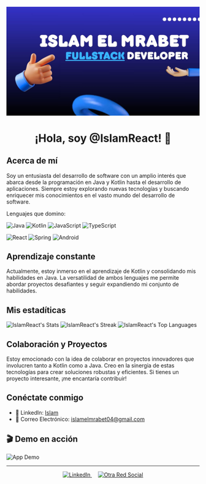 ![Mi tarjeta personal](./IslamelMrabet.jpg)
<h1 align="center">¡Hola, soy @IslamReact! 👋</h1>

## Acerca de mí
Soy un entusiasta del desarrollo de software con un amplio interés que abarca desde la programación en Java y Kotlin hasta el desarrollo de aplicaciones. Siempre estoy explorando nuevas tecnologías y buscando enriquecer mis conocimientos en el vasto mundo del desarrollo de software.

Lenguajes que domino:
<!-- Lenguajes -->
![Java](https://img.shields.io/badge/Java-ED8B00?style=for-the-badge&logo=java&logoColor=white)
![Kotlin](https://img.shields.io/badge/Kotlin-7F52FF?style=for-the-badge&logo=kotlin&logoColor=white)
![JavaScript](https://img.shields.io/badge/JavaScript-F7DF1E?style=for-the-badge&logo=javascript&logoColor=black)
![TypeScript](https://img.shields.io/badge/TypeScript-007ACC?style=for-the-badge&logo=typescript&logoColor=white)

<!-- Frameworks / Otros -->
![React](https://img.shields.io/badge/React-20232A?style=for-the-badge&logo=react&logoColor=61DAFB)
![Spring](https://img.shields.io/badge/Spring-6DB33F?style=for-the-badge&logo=spring&logoColor=white)
![Android](https://img.shields.io/badge/Android-3DDC84?style=for-the-badge&logo=android&logoColor=white)


## Aprendizaje constante
Actualmente, estoy inmerso en el aprendizaje de Kotlin y consolidando mis habilidades en Java. La versatilidad de ambos lenguajes me permite abordar proyectos desafiantes y seguir expandiendo mi conjunto de habilidades.

## Mis estadíticas
![IslamReact's Stats](https://github-readme-stats.vercel.app/api?username=IslamReact&theme=tokyonight&show_icons=true&hide_border=true&count_private=true)
![IslamReact's Streak](https://github-readme-streak-stats.herokuapp.com/?user=IslamReact&theme=tokyonight&hide_border=true)
![IslamReact's Top Languages](https://github-readme-stats.vercel.app/api/top-langs/?username=IslamReact&theme=tokyonight&show_icons=true&hide_border=true&layout=compact)

## Colaboración y Proyectos
Estoy emocionado con la idea de colaborar en proyectos innovadores que involucren tanto a Kotlin como a Java. Creo en la sinergia de estas tecnologías para crear soluciones robustas y eficientes. Si tienes un proyecto interesante, ¡me encantaría contribuir!

## Conéctate conmigo
- 💼 LinkedIn: [Islam](https://www.linkedin.com/in/islam-el-mrabet-larhzaoui-b0441629a/)
- 📧 Correo Electrónico: islamelmrabet04@gmail.com

## 🎬 Demo en acción

![App Demo](https://media.giphy.com/media/qgQUggAC3Pfv687qPC/giphy.gif)

---

<p align="center">
  <a href="https://www.linkedin.com/in/islam-el-mrabet-larhzaoui-b0441629a/" target="_blank">
    <img src="https://upload.wikimedia.org/wikipedia/commons/thumb/8/81/LinkedIn_icon.svg/2048px-LinkedIn_icon.svg.png" alt="LinkedIn" height="30"/>
  </a>
  &nbsp;&nbsp;&nbsp;
  <a href="https://www.instagram.com/iiislaaamm/" target="_blank">
    <img src="https://upload.wikimedia.org/wikipedia/commons/thumb/e/e7/Instagram_logo_2016.svg/768px-Instagram_logo_2016.svg.png" alt="Otra Red Social" height="30"/>
  </a>
</p>



<!---
IslamReact/IslamReact is a ✨ special ✨ repository because its `README.md` (this file) appears on your GitHub profile.
You can click the Preview link to take a look at your changes.
--->
